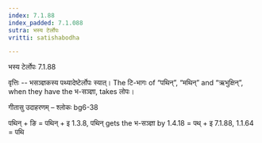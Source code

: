 ```yaml
---
index: 7.1.88
index_padded: 7.1.088
sutra: भस्य टेर्लोपः
vritti: satishabodha

---
```

 भस्य टेर्लोपः 7.1.88 


वृत्तिः -- भसञ्ज्ञकस्य पथ्यादेष्टेर्लोपः स्यात्। The टि-भागः of “पथिन्”, “मथिन्” and “ऋभुक्षिन्”, when they have the भ-सञ्ज्ञा, takes लोपः। 


गीतासु उदाहरणम् – श्लोकः bg6-38 


पथिन् + ङि = पथिन् + इ 1.3.8, पथिन् gets the भ-सञ्ज्ञा by 1.4.18 = पथ् + इ 7.1.88, 1.1.64 = पथि 